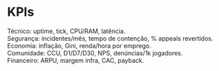 # KPIs
Técnico: uptime, tick, CPU/RAM, latência.  
Segurança: incidentes/mês, tempo de contenção, % appeals revertidos.  
Economia: inflação, Gini, renda/hora por emprego.  
Comunidade: CCU, D1/D7/D30, NPS, denúncias/1k jogadores.  
Financeiro: ARPU, margem infra, CAC, payback.
